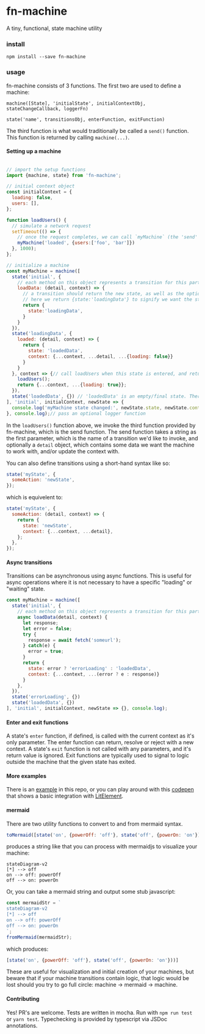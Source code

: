 # fn-machine
A tiny, functional, state machine utility

### install
`npm install --save fn-machine`

### usage
fn-machine consists of 3 functions. The first two are used to define a machine:

`machine([State], 'initialState', initialContextObj, stateChangeCallback, loggerFn)`

`state('name', transitionsObj, enterFunction, exitFunction)`

The third function is what would traditionally be called a `send()` function. This function is returned by calling `machine(...)`.

#### Setting up a machine
```javascript

// import the setup functions
import {machine, state} from 'fn-machine';

// initial context object
const initialContext = {
  loading: false,
  users: [],
};

function loadUsers() {
  // simulate a network request
  setTimeout(() => {
    // once the request completes, we can call `myMachine` (the 'send' function).
    myMachine('loaded', {users:['foo', 'bar']})
  }, 1000);
};

// initialize a machine
const myMachine = machine([
  state('initial', {
    // each method on this object represents a transition for this particular state.
    loadData: (detail, context) => {
      // a transition should return the new state, as well as the optional context.
      // here we return {state:'loadingData'} to signify we want the state to now be 'loadingData'.
      return {
        state:'loadingData',
      }
    }
  }),
  state('loadingData', {
    loaded: (detail, context) => {
      return {
        state: 'loadedData',
        context: {...context, ...detail, ...{loading: false}}
      }
    }
  }, context => {// call loadUsers when this state is entered, and return the new context.
    loadUsers();
    return {...context, ...{loading: true}};
  }),
  state('loadedData', {}) // 'loadedData' is an empty/final state. There are no transitions.
], 'initial', initialContext, newState => {
  console.log('myMachine state changed:', newState.state, newState.context);
}, console.log);// pass an optional logger function

```
In the `loadUsers()` function above, we invoke the third function provided by fn-machine, which is the send function. The send function takes a string as the first parameter, which is the name of a transition we'd like to invoke, and optionally a `detail` object, which contains some data we want the machine to work with, and/or update the context with.

You can also define transitions using a short-hand syntax like so:
```javascript
state('myState', {
  someAction: 'newState',
});
```
which is equivelent to:
```javascript
state('myState', {
  someAction: (detail, context) => {
    return {
      state: 'newState',
      context: {...context, ...detail},
    };
  },
});
```

#### Async transitions
Transitions can be asynchronous using async functions. This is useful for async operations where it is not necessary to have a specific "loading" or "waiting" state.
```javascript
const myMachine = machine([
  state('initial', {
    // each method on this object represents a transition for this particular state.
    async loadData(detail, context) {
      let response;
      let error = false;
      try {
        response = await fetch('someurl');
      } catch(e) {
        error = true;
      }
      return {
        state: error ? 'errorLoading' : 'loadedData',
        context: {...context, ...(error ? e : response)}
      }
    },
  }),
  state('errorLoading', {})
  state('loadedData', {})
], 'initial', initialContext, newState => {}, console.log);
```

#### Enter and exit functions
A state's `enter` function, if defined, is called with the current context as it's only parameter. The enter function can return, resolve or reject with a new context.
A state's `exit` function is not called with any parameters, and it's return value is ignored. Exit functions are typically used to signal to logic outside the machine that the given state has exited.

#### More examples

There is an [example](https://github.com/jrobinson01/fn-machine/blob/master/example/index.html) in this repo, or you can play around with this [codepen](https://codepen.io/johnrobinson/pen/rNBPodV?editors=1001) that shows a basic integration with [LitElement](https://github.com/Polymer/lit-element).

#### mermaid
There are two utility functions to convert to and from mermaid syntax.
```javascript
toMermaid([state('on', {powerOff: 'off'}, state('off', {powerOn: 'on'}))], 'off');
```
produces a string like that you can process with mermaidjs to visualize your machine:
```
stateDiagram-v2
[*] --> off
on --> off: powerOff
off --> on: powerOn
```

Or, you can take a mermaid string and output some stub javascript:
```javascript
const mermaidStr = `
stateDiagram-v2
[*] --> off
on --> off: powerOff
off --> on: powerOn
`;
fromMermaid(mermaidStr);
```
which produces:
```javascript
[state('on', {powerOff: 'off'}, state('off', {powerOn: 'on'}))]
```

These are useful for visualization and initial creation of your machines, but beware that if your machine transitions contain logic, that logic would be lost should you try to go full circle: machine -> mermaid -> machine.
#### Contributing
Yes! PR's are welcome. Tests are written in mocha. Run with `npm run test` or `yarn test`. Typechecking is provided by typescript via JSDoc annotations.
